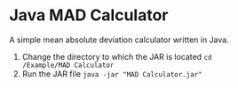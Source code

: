 # Java MAD Calculator
A simple mean absolute deviation calculator written in Java.

1. Change the directory to which the JAR is located
<code>cd /Example/MAD Calculator</code>
2. Run the JAR file
<code>java -jar "MAD Calculator.jar"</code>
